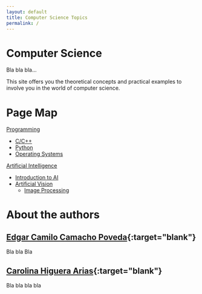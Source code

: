 ```yaml
---
layout: default
title: Computer Science Topics
permalink: /
---
```


# Computer Science

Bla bla bla...

This site offers you the theoretical concepts and practical examples to involve you in the world of computer science.

# Page Map

[Programming](/cstopics/programming)
* [C/C++](/cstopics/programming/c-c++)
* [Python](/cstopics/programming/python)
* [Operating Systems](/cstopics/programming/operating-systems)

[Artificial Intelligence](/cstopics/artificial-intelligence)
* [Introduction to AI](/cstopics/artificial-intelligence/syllabusAI)
* [Artificial Vision](/cstopics/artificial-intelligence/artificial-vision)
    * [Image Processing](/cstopics/artificial-intelligence/image-processing)

# About the authors

## [Edgar Camilo Camacho Poveda](https://scholar.google.com/citations?hl=en&user=tJG988kAAAAJ){:target="blank"}

Bla bla Bla

## [Carolina Higuera Arias](https://scholar.google.com/citations?user=ZaxycbsAAAAJ&hl=en){:target="blank"}

Bla bla bla bla
